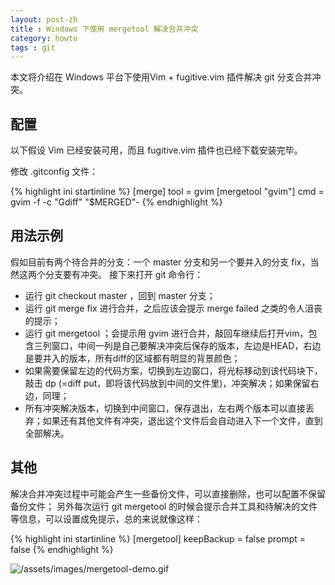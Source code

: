 ```yaml
---
layout: post-zh
title : Windows 下使用 mergetool 解决合并冲突
category: howto
tags : git
---
```


本文将介绍在 Windows 平台下使用Vim + fugitive.vim 插件解决 git 分支合并冲突。

## 配置
以下假设 Vim 已经安装可用，而且 fugitive.vim 插件也已经下载安装完毕。

修改 .gitconfig 文件：

{% highlight ini startinline %}
[merge]
    tool = gvim
[mergetool "gvim"]
    cmd = gvim -f -c \"Gdiff\" \"$MERGED\"- 
{% endhighlight %}

## 用法示例
假如目前有两个待合并的分支：一个 master 分支和另一个要并入的分支 fix，当然这两个分支要有冲突。
接下来打开 git 命令行：

 - 运行 git checkout master ，回到 master 分支；
 - 运行 git merge fix 进行合并，之后应该会提示 merge failed 之类的令人沮丧的提示；
 - 运行 git mergetool ；会提示用 gvim 进行合并，敲回车继续后打开vim，包含三列窗口，中间一列是自己要解决冲突后保存的版本，左边是HEAD，右边是要并入的版本，所有diff的区域都有明显的背景颜色；
 - 如果需要保留左边的代码方案，切换到左边窗口，将光标移动到该代码块下，敲击 dp (=diff put，即将该代码放到中间的文件里)，冲突解决；如果保留右边，同理；
 - 所有冲突解决版本，切换到中间窗口，保存退出，左右两个版本可以直接丢弃；如果还有其他文件有冲突，退出这个文件后会自动进入下一个文件，直到全部解决。

## 其他
解决合并冲突过程中可能会产生一些备份文件，可以直接删除，也可以配置不保留备份文件；
另外每次运行 git mergetool 的时候会提示合并工具和待解决的文件等信息，可以设置成免提示，总的来说就像这样：

{% highlight ini startinline %}
[mergetool]
    keepBackup = false
    prompt = false
{% endhighlight %}

![/assets/images/mergetool-demo.gif](/assets/images/mergetool-demo.gif)
